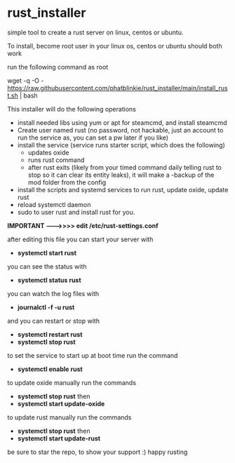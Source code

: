 # rust_installer
simple tool to create a rust server on linux, centos or ubuntu. 

To install, become root user in your linux os, centos or ubuntu should both work

run the following command as root

wget -q -O - https://raw.githubusercontent.com/phatblinkie/rust_installer/main/install_rust.sh | bash

This installer will do the following operations
* install needed libs using yum or apt for steamcmd, and install steamcmd
* Create user named rust (no password, not hackable, just an account to run the service as, you can set a pw later if you like)
* install the service (service runs starter script, which does the following)
  * updates oxide
  * runs rust command
  * after rust exits (likely from your timed command daily telling rust to stop so it can clear its entity leaks), it will make a -backup of the mod folder from the config
* install the scripts and systemd services to run rust, update oxide, update rust
* reload systemctl daemon
* sudo to user rust and install rust for you. 


**IMPORTANT --->>>> edit /etc/rust-settings.conf**

after editing this file you can start your server with
- **systemctl start rust**

you can see the status with 
- **systemctl status rust**

you can watch the log files with 
- **journalctl -f -u rust**

and you can restart or stop with
- **systemctl restart rust**
- **systemctl stop rust**

to set the service to start up at boot time run the command
- **systemctl enable rust**

to update oxide manually run the commands
- **systemctl stop rust**
then
- **systemctl start update-oxide**

to update rust manually run the commands
- **systemctl stop rust**
then
- **systemctl start update-rust**

be sure to star the repo, to show your support :) happy rusting